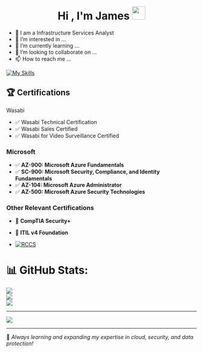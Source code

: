 <h1 align="center">Hi , I'm James <img src="https://media.giphy.com/media/hvRJCLFzcasrR4ia7z/giphy.gif" width="35"></h1>
<p align="center">
</p>



- 🏫 I am a Infrastructure Services Analyst
- 👀 I’m interested in ...
- 🌱 I’m currently learning ...
- 💞️ I’m looking to collaborate on ...
- 📫 How to reach me ...

[![My Skills](https://skillicons.dev/icons?i=windows,azure,vscode,apple,unity,unreal)](https://skillicons.dev)


## 🏆 Certifications

Wasabi
- ✅ Wasabi Technical Certification
- ✅ Wasabi Sales Certified
- ✅ Wasabi for Video Surveillance Certified

### Microsoft
- ✅ **AZ-900: Microsoft Azure Fundamentals**
- ✅ **SC-900: Microsoft Security, Compliance, and Identity Fundamentals**
- ✅ **AZ-104: Microsoft Azure Administrator**
- ✅ **AZ-500: Microsoft Azure Security Technologies**

### Other Relevant Certifications
- 📜 **CompTIA Security+**
- 📜 **ITIL v4 Foundation**

- [![RCCS](https://images.credly.com/size/340x340/images/0c7dc7a3-86b1-440c-8dd2-80d9041157de/image.png)](https://link-to-certificate)





# 📊 GitHub Stats:
![](https://github-readme-stats.vercel.app/api?username=Lord-Sheldon&theme=dark&hide_border=false&include_all_commits=false&count_private=false)<br/>
![](https://nirzak-streak-stats.vercel.app/?user=Lord-Sheldon&theme=dark&hide_border=false)<br/>
![](https://github-readme-stats.vercel.app/api/top-langs/?username=Lord-Sheldon&theme=dark&hide_border=false&include_all_commits=false&count_private=false&layout=compact)

---
[![](https://visitcount.itsvg.in/api?id=Lord-Sheldon&icon=0&color=0)](https://visitcount.itsvg.in)

<!-- Proudly created with GPRM ( https://gprm.itsvg.in ) -->

---

📝 *Always learning and expanding my expertise in cloud, security, and data protection!*
